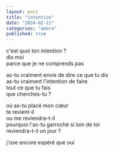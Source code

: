 ```yaml
---
layout: post
title: "intention"
date: "2024-02-11"
categories: "amore"
published: true
---
```


c'est quoi ton intention ?  
dis moi  
parce que je ne comprends pas  

as-tu vraiment envie de dire ce que tu dis  
as-tu vraiment l'intention de faire  
tout ce que tu fais  
que cherches-tu ?  

où as-tu placé mon cœur  
te revient-il  
ou me reviendra-t-il  
pourquoi l'as-tu garroché si loin de toi  
reviendra-t-il un jour ?

j'ose encore espéré que oui  
